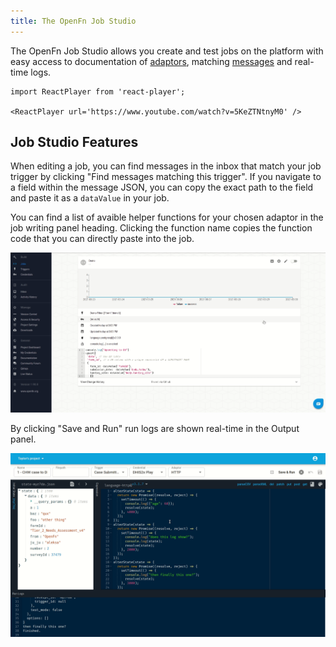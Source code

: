 ```yaml
---
title: The OpenFn Job Studio
---
```


The OpenFn Job Studio allows you create and test jobs on the platform with easy
access to documentation of [adaptors](/documentation/build/workflows#adaptors),
matching [messages](/documentation/build/inbox) and real-time logs.

```mdx-code-block
import ReactPlayer from 'react-player';

<ReactPlayer url='https://www.youtube.com/watch?v=5KeZTNtnyM0' />
```

## Job Studio Features

When editing a job, you can find messages in the inbox that match your job
trigger by clicking "Find messages matching this trigger". If you navigate to a
field within the message JSON, you can copy the exact path to the field and
paste it as a `dataValue` in your job.

You can find a list of avaible helper functions for your chosen adaptor in the
job writing panel heading. Clicking the function name copies the function code
that you can directly paste into the job.

![Job_Studio_Edit](/img/job_studio_edit.gif)

By clicking "Save and Run" run logs are shown real-time in the Output panel.

![Stream](/img/stream.gif)
